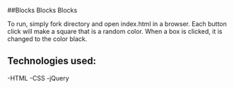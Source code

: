 
##Blocks Blocks Blocks

To run, simply fork directory and open index.html in a browser.  Each button click will make a square that is a random color.  When a box is clicked, it is changed to the color black.

## Technologies used:
-HTML
-CSS
-jQuery
